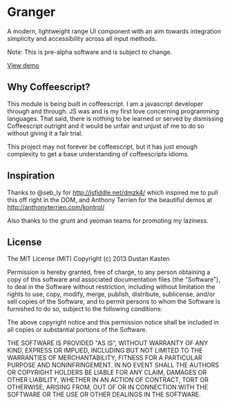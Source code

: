 # Granger

A modern, lightweight range UI component with an aim towards integration
simplicity and accessibility across all input methods.

Note: This is pre-alpha software and is subject to change.

[View demo](http://iamdustan.github.com/granger)

## Why Coffeescript?

This module is being built in coffeescript. I am a javascript developer
through and through. JS was and is my first love concerning programming
languages. That said, there is nothing to be learned or served by
dismissing Coffeescript outright and it would be unfair and unjust of me
to do so without giving it a fair trial.

This project may not forever be coffeescript, but it has just enough
complexity to get a base understanding of coffeescripts idioms.

## Inspiration

Thanks to @seb_ly for http://jsfiddle.net/dmzk4/ which
inspired me to pull this off right in the DOM, and Anthony Terrien for
the beautiful demos at http://anthonyterrien.com/kontrol/

Also thanks to the grunt and yeoman teams for promoting my laziness.

## License

The MIT License (MIT)
Copyright (c) 2013 Dustan Kasten

Permission is hereby granted, free of charge, to any person obtaining a
copy of this software and associated documentation files (the
"Software"), to deal in the Software without restriction, including
without limitation the rights to use, copy, modify, merge, publish,
distribute, sublicense, and/or sell copies of the Software, and to
permit persons to whom the Software is furnished to do so, subject to
the following conditions:

The above copyright notice and this permission notice shall be included
in all copies or substantial portions of the Software.

THE SOFTWARE IS PROVIDED "AS IS", WITHOUT WARRANTY OF ANY KIND, EXPRESS
OR IMPLIED, INCLUDING BUT NOT LIMITED TO THE WARRANTIES OF
MERCHANTABILITY, FITNESS FOR A PARTICULAR PURPOSE AND NONINFRINGEMENT.
IN NO EVENT SHALL THE AUTHORS OR COPYRIGHT HOLDERS BE LIABLE FOR ANY
CLAIM, DAMAGES OR OTHER LIABILITY, WHETHER IN AN ACTION OF CONTRACT,
TORT OR OTHERWISE, ARISING FROM, OUT OF OR IN CONNECTION WITH THE
SOFTWARE OR THE USE OR OTHER DEALINGS IN THE SOFTWARE.

